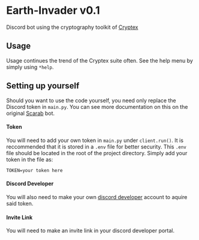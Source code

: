 # Earth-Invader v0.1
Discord bot using the cryptography toolkit of [Cryptex](https://github.com/AlexKollar/Cryptex)

## Usage
Usage continues the trend of the Cryptex suite often. See the help menu by simply using `*help`.

## Setting up yourself
Should you want to use the code yourself, you need only replace the Discord token in `main.py`. You can see more documentation on this on the original [Scarab](https://github.com/Soulsender/Scarab) bot.

#### Token
You will need to add your own token in `main.py` under `client.run()`. It is reccommended that it is stored in a `.env` file for better security. This `.env` file should be located in the root of the project directory. Simply add your token in the file as:

```
TOKEN=your token here
```

#### Discord Developer 
You will also need to make your own [discord developer](https://discord.com/developers/docs/intro) account to aquire said token.

#### Invite Link
You will need to make an invite link in your discord developer portal.
